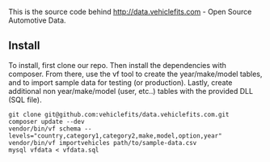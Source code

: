 This is the source code behind http://data.vehiclefits.com - Open Source Automotive Data.

Install
---------------------
To install, first clone our repo. Then install the dependencies with composer. From there, use the vf tool to create the year/make/model tables, and to import sample data for testing (or production). Lastly, create additional non year/make/model (user, etc..) tables with the provided DLL (SQL file).

    git clone git@github.com:vehiclefits/data.vehiclefits.com.git
    composer update --dev
    vendor/bin/vf schema --levels="country,category1,category2,make,model,option,year"
    vendor/bin/vf importvehicles path/to/sample-data.csv
    mysql vfdata < vfdata.sql